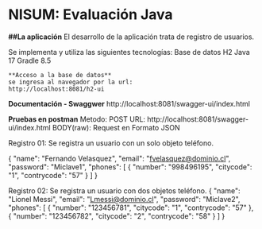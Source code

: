 # NISUM: Evaluación Java 

**##La aplicación**
El desarrollo de la aplicación trata de registro de usuarios.

Se implementa y utiliza las siguientes tecnologías:
Base de datos H2
Java 17
Gradle 8.5
```
**Acceso a la base de datos**
se ingresa al navegador por la url:
http://localhost:8081/h2-ui
```
**Documentación - Swaggwer**
http://localhost:8081/swagger-ui/index.html

**Pruebas en postman**
Metodo: POST
URL: http://localhost:8081/swagger-ui/index.html
BODY(raw): Request en Formato JSON

Registro 01: Se registra un usuario con un solo objeto teléfono.

{
    "name": "Fernando Velasquez",
    "email": "fvelasquez@dominio.cl",
    "password": "Miclave1",
    "phones": [
        {
            "number": "998496195",
            "citycode": "1",
            "contrycode": "57"
        }
    ]
}

Registro 02: Se registra un usuario con dos objetos teléfono.
{
    "name": "Lionel Messi",
    "email": "Lmessi@dominio.cl",
    "password": "Miclave2",
    "phones": [
        {
            "number": "123456781",
            "citycode": "1",
            "contrycode": "57"
        },
                {
            "number": "123456782",
            "citycode": "2",
            "contrycode": "58"
        }
    ]
}


